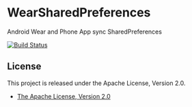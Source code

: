 WearSharedPreferences
=====================

Android Wear and Phone App sync SharedPreferences

[![Build Status](https://travis-ci.org/takahirom/WearSharedPreferences.svg?branch=0.0.1-alpha)](https://travis-ci.org/takahirom/WearSharedPreferences)



## License

This project is released under the Apache License, Version 2.0.

* [The Apache License, Version 2.0](http://www.apache.org/licenses/LICENSE-2.0)
